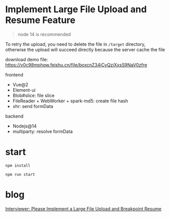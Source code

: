 # Implement Large File Upload and Resume Feature

> node 14 is recommended

To retry the upload, you need to delete the file in `/target` directory, otherwise the upload will succeed directly because the server cache the file

download demo file: https://v0c98mphqw.feishu.cn/file/boxcnZ34jCyQziXxsS9NaV0zfre


frontend
* Vue@2
* Element-ui
* Blob#slice: file slice
* FileReader + WebWorker + spark-md5: create file hash
* xhr: send formData

backend
* Nodejs@14
* multiparty: resolve formData

# start

```
npm install
```

```
npm run start
```

# blog
[Interviewer: Please Implement a Large File Upload and Breakpoint Resume](https://medium.com/p/1ca551e43950)
